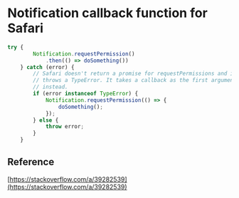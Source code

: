 # Notification callback function for Safari

```javascript
try {
        Notification.requestPermission()
            .then(() => doSomething())
    } catch (error) {
        // Safari doesn't return a promise for requestPermissions and it
        // throws a TypeError. It takes a callback as the first argument
        // instead.
        if (error instanceof TypeError) {
            Notification.requestPermission(() => {
                doSomething();
            });
        } else {
            throw error;
        }
    }
```

## Reference

[https://stackoverflow.com/a/39282539](https://stackoverflow.com/a/39282539)